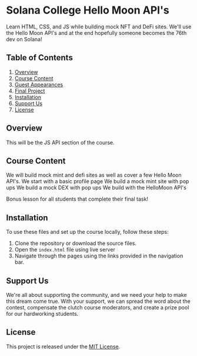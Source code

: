 # Solana College Hello Moon API's

Learn HTML, CSS, and JS while building mock NFT and DeFi sites. We'll use the Hello Moon API's and at the end hopefully someone becomes the 76th dev on Solana!

## Table of Contents

1. [Overview](#overview)
2. [Course Content](#course-content)
3. [Guest Appearances](#guest-appearances)
4. [Final Project](#final-project)
5. [Installation](#installation)
6. [Support Us](#support-us)
7. [License](#license)

## Overview

This will be the JS API section of the course.

## Course Content

We will build mock mint and defi sites as well as cover a few Hello Moon API's.
We start with a basic profile page
We build a mock mint site with pop ups
We build a mock DEX with pop ups
We build with the HelloMoon API's

Bonus lesson for all students that complete their final task!


## Installation

To use these files and set up the course locally, follow these steps:

1. Clone the repository or download the source files.
2. Open the `index.html` file using live server
3. Navigate through the pages using the links provided in the navigation bar.

## Support Us

We're all about supporting the community, and we need your help to make this dream come true. With your support, we can spread the word about the contest, compensate the clutch course moderators, and create a prize pool for our hardworking students.

## License

This project is released under the [MIT License](https://opensource.org/licenses/MIT).
